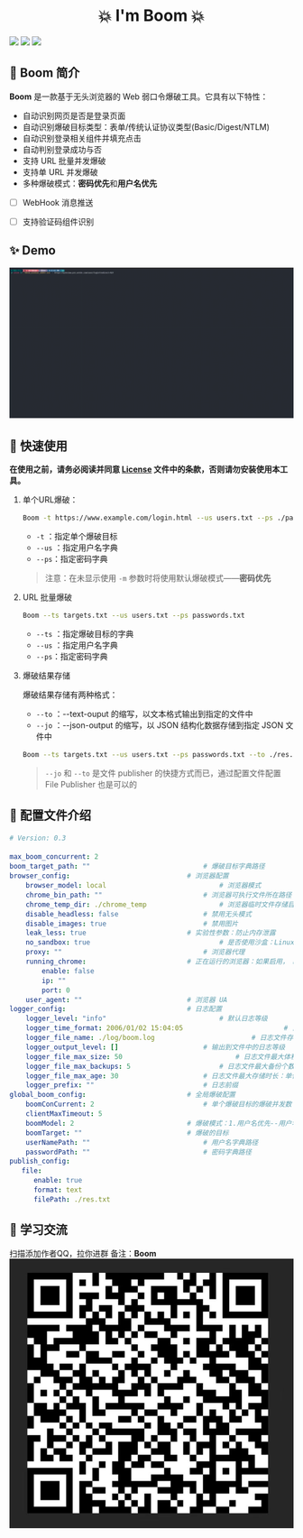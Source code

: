 <h1 align="center">💥 I'm Boom 💥</h1>
<p>
  <img src="https://img.shields.io/github/release/Fly-Playgroud/Boom.svg" />
  <img src="https://img.shields.io/github/release-date/Fly-Playgroud/Boom.svg?color=blue&label=update" />
  <img src="https://img.shields.io/badge/go report-A+-brightgreen.svg" />
</p>



## 👑 Boom 简介

**Boom** 是一款基于无头浏览器的 Web 弱口令爆破工具。它具有以下特性：

- 自动识别网页是否是登录页面
- 自动识别爆破目标类型：表单/传统认证协议类型(Basic/Digest/NTLM)
- 自动识别登录相关组件并填充点击
- 自动判别登录成功与否
- 支持 URL 批量并发爆破
- 支持单 URL 并发爆破
- 多种爆破模式：**密码优先**和**用户名优先**

- [ ] WebHook 消息推送
- [ ] 支持验证码组件识别



## ✨ Demo

![BoomDemo](./images/BoomDemo.gif)



## 🚀 快速使用

**在使用之前，请务必阅读并同意 [License](https://github.com/Fly-Playgroud/Boom/blob/master/LICENSE.md) 文件中的条款，否则请勿安装使用本工具。**

1. 单个URL爆破：

   ```bash
   Boom -t https://www.example.com/login.html --us users.txt --ps ./passwords.txt
   ```

    - `-t` ：指定单个爆破目标
    - `--us` ：指定用户名字典
    - `--ps`：指定密码字典

   > 注意：在未显示使用 `-m` 参数时将使用默认爆破模式——**密码优先**

2. URL 批量爆破

   ```bash
   Boom --ts targets.txt --us users.txt --ps passwords.txt
   ```

    - `--ts` ：指定爆破目标的字典
    - `--us` ：指定用户名字典
    - `--ps`：指定密码字典


3. 爆破结果存储

   爆破结果存储有两种格式：

   - `--to` ：--text-ouput 的缩写，以文本格式输出到指定的文件中
   - `--jo` ：--json-output 的缩写，以 JSON 结构化数据存储到指定 JSON 文件中

   ```bash
   Boom --ts targets.txt --us users.txt --ps passwords.txt --to ./res.txt
   ```

   > `--jo` 和 `--to` 是文件 publisher 的快捷方式而已，通过配置文件配置 File Publisher 也是可以的



## 📒 配置文件介绍

```yaml
# Version: 0.3

max_boom_concurrent: 2                                                  # 最大同时爆破的目标个数
boom_target_path: "" 							# 爆破目标字典路径
browser_config:								# 浏览器配置
    browser_model: local					        # 浏览器模式
    chrome_bin_path: ""							# 浏览器可执行文件所在路径
    chrome_temp_dir: ./chrome_temp					# 浏览器临时文件存储目录
    disable_headless: false						# 禁用无头模式
    disable_images: true						# 禁用图片
    leak_less: true							# 实验性参数：防止内存泄露
    no_sandbox: true						        # 是否使用沙盒：Linux 以 root 用户运行的情况下设置为 true 
    proxy: ""							        # 浏览器代理
    running_chrome:							# 正在运行的浏览器：如果启用， Boom 将会接管正在使用的浏览器
        enable: false
        ip: ""
        port: 0
    user_agent: ""							# 浏览器 UA
logger_config:								# 日志配置
    logger_level: "info"					        # 默认日志等级	
    logger_time_format: 2006/01/02 15:04:05	                        # 日志输出时间格式
    logger_file_name: ./log/boom.log				        # 日志文件存储路径
    logger_output_level: []						# 输出到文件中的日志等级
    logger_file_max_size: 50					        # 日志文件最大体积：单位 MB
    logger_file_max_backups: 5						# 日志文件最大备份个数：单位 个
    logger_file_max_age: 30						# 日志文件最大存储时长：单位 天
    logger_prefix: ""							# 日志前缀
global_boom_config:							# 全局爆破配置
    boomConCurrent: 2							# 单个爆破目标的爆破并发数
    clientMaxTimeout: 5                                                 # 客户端最大超时时间
    boomModel: 2							# 爆破模式：1.用户名优先--用户名跑字典，密码固定；2.密码优先--密码跑字典，用户名固定
    boomTarget: ""							# 爆破的目标
    userNamePath: ""							# 用户名字典路径
    passwordPath: ""							# 密码字典路径
publish_config:                                                         # publisher_config/webhook config
   file:                                                                # 文件 publisher
      enable: true                                                      # 是否开启文件存储
      format: text                                                      # 结果存储格式：text/json
      filePath: ./res.txt                                               # 存储文件路径：.txt/.json
```

## 🏩 学习交流
扫描添加作者QQ，拉你进群
备注：**Boom**
![qr](./images/qr.jpg)

